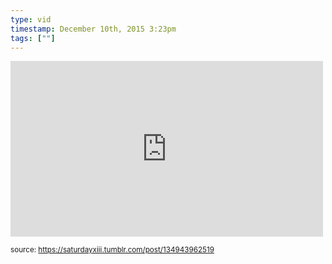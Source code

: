 ```yaml
---
type: vid
timestamp: December 10th, 2015 3:23pm
tags: [""]
---
```

<iframe width="500" height="281"  id="youtube_iframe" src="https://www.youtube.com/embed/mnwEhzSbFa8?feature=oembed&amp;enablejsapi=1&amp;origin=http://safe.txmblr.com&amp;wmode=opaque" frameborder="0" allow="accelerometer; autoplay; clipboard-write; encrypted-media; gyroscope; picture-in-picture" allowfullscreen></iframe>                    
                                                    
<small>source: https://saturdayxiii.tumblr.com/post/134943962519</small>